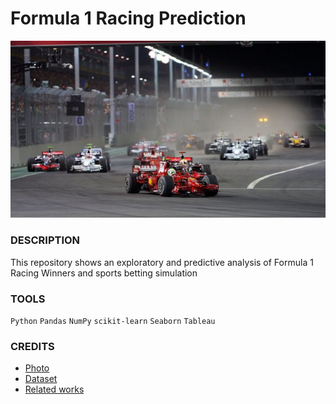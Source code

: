 # Formula 1 Racing Prediction
![](./f_1.jpeg)


### DESCRIPTION
This repository shows an exploratory and predictive analysis of Formula 1 Racing Winners and sports betting simulation


### TOOLS
`Python` `Pandas` `NumPy` `scikit-learn` `Seaborn` `Tableau`


### CREDITS
- [Photo](https://www.formula1.com/en/latest/features/2015/9/do-you-remember----f1s-first-ever-night-race.html)
- [Dataset](https://www.kaggle.com/datasets/rohanrao/formula-1-world-championship-1950-2020)
- [Related works](https://towardsdatascience.com/formula-1-race-predictor-5d4bfae887da)
